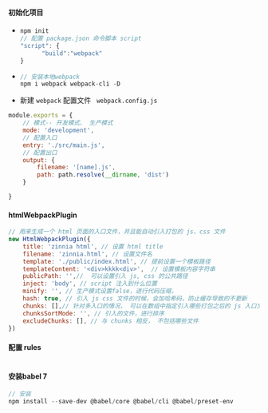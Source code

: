 #### 初始化项目

+ ```js
  npm init 
  // 配置 package.json 命令脚本 script 
  "script": {
     	"build":"webpack"
  }
  ```

+ ```js
  // 安装本地webpack
  npm i webpack webpack-cli -D 
  ```

+  新建 `webpack` 配置文件 ` webpack.config.js`  

  ```js
  module.exports = {
      // 模式-- 开发模式、 生产模式
      mode: 'development',
      // 配置入口
      entry: './src/main.js',
      // 配置出口
      output: {
          filename: '[name].js',
          path: path.resolve(__dirname, 'dist')
      }
  
  }
  ```

  ####  htmlWebpackPlugin

  ```js
  // 用来生成一个 html 页面的入口文件，并且能自动引入打包的 js、css 文件
  new HtmlWebpackPlugin({
      title: 'zinnia html', // 设置 html title
      filename: 'zinnia.html', // 设置文件名
      template: './public/index.html', // 提前设置一个模板路径
      templateContent: '<div>kkkk<div>',  // 设置模板内容字符串
      publicPath: '',//  可以设置引入 js, css 的公共路径
      inject: 'body', // script 注入到什么位置
      minify: '', // 生产模式设置false，进行代码压缩， 
      hash: true, // 引入 js css 文件的时候，会加哈希码，防止缓存导致的不更新
      chunks: [],// 针对多入口的情况， 可以在数组中指定引入哪些打包之后的 js 入口文件
      chunksSortMode: '', // 引入的文件，进行排序
      excludeChunks: [], // 与 chunks 相反， 不包括哪些文件
  })
  ```
  
  #### 配置 rules
  
  ```js
  
  
  ```
  
  #### 安装babel 7
  
  ```js
  // 安装
  npm install --save-dev @babel/core @babel/cli @babel/preset-env
  ```
  
  

